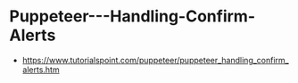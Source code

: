 # Puppeteer---Handling-Confirm-Alerts

* https://www.tutorialspoint.com/puppeteer/puppeteer_handling_confirm_alerts.htm
